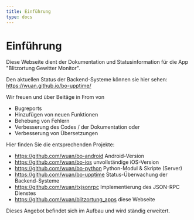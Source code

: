 ```yaml
---
title: Einführung
type: docs
---
```


# Einführung

Diese Webseite dient der Dokumentation und Statusinformation für die App "Blitzortung Gewitter Monitor".

Den aktuellen Status der Backend-Systeme können sie hier sehen: https://wuan.github.io/bo-upptime/

Wir freuen und über Beitäge in From von

  * Bugreports
  * Hinzufügen von neuen Funktionen
  * Behebung von Fehlern
  * Verbesserung des Codes / der Dokumentation oder
  * Verbesserung von Übersetzungen

Hier finden Sie die entsprechenden Projekte:

  * https://github.com/wuan/bo-android Android-Version
  * https://github.com/wuan/bo-ios unvollständige iOS-Version
  * https://github.com/wuan/bo-python Python-Modul & Skripte (Server)
  * https://github.com/wuan/bo-upptime Status-Überwachung der Backend-Systeme
  * https://github.com/wuan/txjsonrpc Implementierung des JSON-RPC Dienstes
  * https://github.com/wuan/blitzortung_apps diese Webseite

Dieses Angebot befindet sich im Aufbau und wird ständig erweitert.

